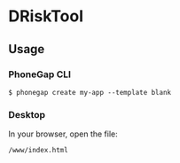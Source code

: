 # DRiskTool

## Usage

### PhoneGap CLI

    $ phonegap create my-app --template blank

### Desktop

In your browser, open the file:

    /www/index.html

